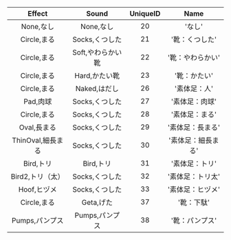 | Effect | Sound | UniqueID | Name |
|:--:|:--:|:--:|:--:|
| None,なし | None,なし | 20 | 'なし' | 
| Circle,まる | Socks,くつした | 21 | '靴：くつした' | 
| Circle,まる | Soft,やわらかい靴 | 22 | '靴：やわらかい' | 
| Circle,まる | Hard,かたい靴 | 23 | '靴：かたい' | 
| Circle,まる | Naked,はだし | 26 | '素体足：人' | 
| Pad,肉球 | Socks,くつした | 27 | '素体足：肉球' | 
| Circle,まる | Socks,くつした | 28 | '素体足：まる' | 
| Oval,長まる | Socks,くつした | 29 | '素体足：長まる' | 
| ThinOval,細長まる | Socks,くつした | 30 | '素体足：細長まる' | 
| Bird,トリ | Bird,トリ | 31 | '素体足：トリ' | 
| Bird2,トリ（太） | Socks,くつした | 32 | '素体足：トリ太' | 
| Hoof,ヒヅメ | Socks,くつした | 33 | '素体足：ヒヅメ' | 
| Circle,まる | Geta,げた | 37 | '靴：下駄' | 
| Pumps,パンプス | Pumps,パンプス | 38 | '靴：パンプス' | 
